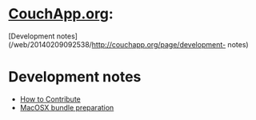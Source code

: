 # **[CouchApp.org](/web/20140209092538/http://couchapp.org/page/index):**
[Development notes](/web/20140209092538/http://couchapp.org/page/development-
notes)

# Development notes

  * [How to Contribute](/web/20140209092538/http://couchapp.org/page/how-to-contribute)
  * [MacOSX bundle preparation](/web/20140209092538/http://couchapp.org/page/macosxbundle)

